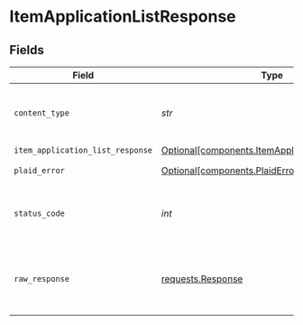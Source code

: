 # ItemApplicationListResponse


## Fields

| Field                                                                                                  | Type                                                                                                   | Required                                                                                               | Description                                                                                            |
| ------------------------------------------------------------------------------------------------------ | ------------------------------------------------------------------------------------------------------ | ------------------------------------------------------------------------------------------------------ | ------------------------------------------------------------------------------------------------------ |
| `content_type`                                                                                         | *str*                                                                                                  | :heavy_check_mark:                                                                                     | HTTP response content type for this operation                                                          |
| `item_application_list_response`                                                                       | [Optional[components.ItemApplicationListResponse]](../../models/shared/itemapplicationlistresponse.md) | :heavy_minus_sign:                                                                                     | OK                                                                                                     |
| `plaid_error`                                                                                          | [Optional[components.PlaidError]](../../models/shared/plaiderror.md)                                   | :heavy_minus_sign:                                                                                     | Error response.                                                                                        |
| `status_code`                                                                                          | *int*                                                                                                  | :heavy_check_mark:                                                                                     | HTTP response status code for this operation                                                           |
| `raw_response`                                                                                         | [requests.Response](https://requests.readthedocs.io/en/latest/api/#requests.Response)                  | :heavy_minus_sign:                                                                                     | Raw HTTP response; suitable for custom response parsing                                                |